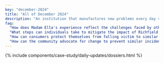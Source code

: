 ```yaml
---
key: "december-2024"
title: "All of December 2024"
description: "An institution that manufactures new problems every day shouldn't exist! Delve into the recurring nightmare of unnecessary complications at Richfield. Witness firsthand the frustrations of Madam Ella as she grapples with the perpetual burden of double-checking and fixing errors, exacerbated by Richfield's repeated missteps. Uncover the truth behind their careless actions and the repercussions faced by those ensnared in their web of malpractice. Explore the dark side of organizational inefficiency and the toll it takes on the consumers."
faq:
  "How does Madam Ella's experience reflect the challenges faced by others dealing with Richfield's practices?": "Madam Ella's experience serves as a poignant example of the struggles individuals encounter when dealing with Richfield's practices. Her perpetual burden of double-checking and fixing errors resonates with others who have faced similar challenges, highlighting the widespread impact of Richfield's actions."
  "What steps can individuals take to mitigate the impact of Richfield's repeated missteps?": "Individuals can mitigate the impact of Richfield's repeated missteps by maintaining meticulous records. Madam Ella hadn't video-taped the first two years, and she has paid highly for such mistake. Don't make the same mistake; film everything!"
  "How can consumers protect themselves from falling victim to similar malpractices in other organizations?": "Consumers can protect themselves by conducting thorough research, asking detailed questions about procedures and guarantees, and remaining vigilant for any signs of negligence or malpractice."
  "How can the community advocate for change to prevent similar incidents from occurring in the future?": "The community can advocate for change by raising awareness, petitioning for policy reforms, and holding organizations accountable for their actions through collective action and engagement."
---
```

{% include components/case-study/daily-updates/dossiers.html %}
